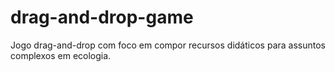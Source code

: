 # drag-and-drop-game
Jogo drag-and-drop com foco em compor recursos didáticos para assuntos complexos em ecologia.
